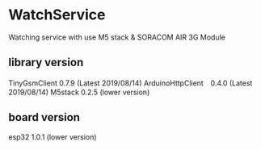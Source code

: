 # WatchService
Watching service with use M5 stack &amp; SORACOM AIR 3G Module


## library version
TinyGsmClient      0.7.9 (Latest 2019/08/14)
ArduinoHttpClient　0.4.0 (Latest 2019/08/14)
M5stack            0.2.5 (lower version)

## board version
esp32              1.0.1 (lower version)
